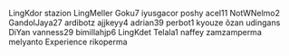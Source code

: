 LingKdor
stazion
LingMeller
Goku7
iyusgacor
poshy
acel11
NotWNelmo2
GandolJaya27
ardibotz
ajjkeyy4
adrian39
perbot1
kyouze
õzan
udingans
DiYan
vanness29
bimillahjp6
LingKdet
Telala1
naffey
zamzamperma
melyanto
Experience
rikoperma
